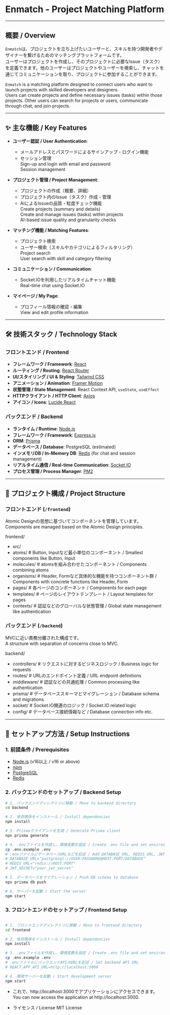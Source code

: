 # Enmatch - Project Matching Platform

---

## 概要 / Overview

`Enmatch`は、プロジェクトを立ち上げたいユーザーと、スキルを持つ開発者やデザイナーを繋げるためのマッチングプラットフォームです。  
ユーザーはプロジェクトを作成し、そのプロジェクトに必要なIssue（タスク）を定義できます。他のユーザーはプロジェクトやユーザーを検索し、チャットを通じてコミュニケーションを取り、プロジェクトに参加することができます。

`Enmatch` is a matching platform designed to connect users who want to launch projects with skilled developers and designers.  
Users can create projects and define necessary issues (tasks) within those projects. Other users can search for projects or users, communicate through chat, and join projects.

---

## ✨ 主な機能 / Key Features

- **ユーザー認証 / User Authentication**:  
  - メールアドレスとパスワードによるサインアップ・ログイン機能  
  - セッション管理  
  Sign-up and login with email and password  
  Session management

- **プロジェクト管理 / Project Management**:  
  - プロジェクトの作成（概要、詳細）  
  - プロジェクト内のIssue（タスク）作成・管理  
  - AIによるIssueの品質・粒度チェック機能  
  Create projects (summary and details)  
  Create and manage issues (tasks) within projects  
  AI-based issue quality and granularity checks

- **マッチング機能 / Matching Features**:  
  - プロジェクト検索  
  - ユーザー検索（スキルやカテゴリによるフィルタリング）  
  Project search  
  User search with skill and category filtering

- **コミュニケーション / Communication**:  
  - Socket.IOを利用したリアルタイムチャット機能  
  Real-time chat using Socket.IO

- **マイページ / My Page**:  
  - プロフィール情報の確認・編集  
  View and edit profile information

---

## 🛠️ 技術スタック / Technology Stack

### フロントエンド / Frontend

- **フレームワーク / Framework**: [React](https://reactjs.org/)  
- **ルーティング / Routing**: [React Router](https://reactrouter.com/)  
- **UI/スタイリング / UI & Styling**: [Tailwind CSS](https://tailwindcss.com/)  
- **アニメーション / Animation**: [Framer Motion](https://www.framer.com/motion/)  
- **状態管理 / State Management**: React Context API, `useState`, `useEffect`  
- **HTTPクライアント / HTTP Client**: [Axios](https://axios-http.com/)  
- **アイコン / Icons**: [Lucide React](https://lucide.dev/)  

### バックエンド / Backend

- **ランタイム / Runtime**: [Node.js](https://nodejs.org/)  
- **フレームワーク / Framework**: [Express.js](https://expressjs.com/)  
- **ORM**: [Prisma](https://www.prisma.io/)  
- **データベース / Database**: PostgreSQL (estimated)  
- **インメモリDB / In-Memory DB**: [Redis](https://redis.io/) (for chat and session management)  
- **リアルタイム通信 / Real-time Communication**: [Socket.IO](https://socket.io/)  
- **プロセス管理 / Process Manager**: [PM2](https://pm2.keymetrics.io/)  

---

## 📂 プロジェクト構成 / Project Structure

### フロントエンド (`/frontend`)

Atomic Designの思想に基づいてコンポーネントを管理しています。  
Components are managed based on the Atomic Design principles.

frontend/
- src/
- atoms/ # Button, Inputなど最小単位のコンポーネント / Smallest components like Button, Input
- molecules/ # atomsを組み合わせたコンポーネント / Components combining atoms
- organisms/ # Header, Formなど具体的な機能を持つコンポーネント群 / Components with concrete functions like Header, Form
- pages/ # 各ページのコンポーネント / Components for each page
- templates/ # ページのレイアウトテンプレート / Layout templates for pages
- contexts/ # 認証などのグローバルな状態管理 / Global state management like authentication


### バックエンド (`/backend`)

MVCに近い責務分離された構成です。  
A structure with separation of concerns close to MVC.

backend/
- controllers/ # リクエストに対するビジネスロジック / Business logic for requests
- routes/ # URLのエンドポイント定義 / URL endpoint definitions
- middleware/ # 認証などの共通処理 / Common processing like authentication
- prisma/ # データベーススキーマとマイグレーション / Database schema and migrations
- socket/ # Socket.IO関連のロジック / Socket.IO related logic
- config/ # データベース接続情報など / Database connection info etc.


---

## 🚀 セットアップ方法 / Setup Instructions

### 1. 前提条件 / Prerequisites

- [Node.js](https://nodejs.org/) (v16以上 / v16 or above)  
- [npm](https://www.npmjs.com/)  
- [PostgreSQL](https://www.postgresql.org/)  
- [Redis](https://redis.io/)  

### 2. バックエンドのセットアップ / Backend Setup

```bash
# 1. バックエンドディレクトリに移動 / Move to backend directory
cd backend

# 2. 依存関係をインストール / Install dependencies
npm install

# 3. Prismaクライアントを生成 / Generate Prisma client
npx prisma generate

# 4. .envファイルを作成し、環境変数を設定 / Create .env file and set environment variables
cp .env.example .env
# .envファイルにデータベースURLなどを記述 / Add DATABASE_URL, REDIS_URL, JWT_SECRET etc.
# DATABASE_URL="postgresql://USER:PASSWORD@HOST:PORT/DATABASE"
# REDIS_URL="redis://HOST:PORT"
# JWT_SECRET="your_jwt_secret"

# 5. データベースをマイグレーション / Push DB schema to database
npx prisma db push

# 6. サーバーを起動 / Start the server
npm start

```

### 3. フロントエンドのセットアップ / Frontend Setup
```bash

# 1. フロントエンドディレクトリに移動 / Move to frontend directory
cd frontend

# 2. 依存関係をインストール / Install dependencies
npm install

# 3. .envファイルを作成し、環境変数を設定 / Create .env file and set environment variables
cp .env.example .env
# .envファイルにバックエンドAPIのURLを記述 / Set backend API URL
# REACT_APP_API_URL=http://localhost:5000

# 4. 開発サーバーを起動 / Start development server
npm start

```

- これで、http://localhost:3000でアプリケーションにアクセスできます。
You can now access the application at http://localhost:3000.

- ライセンス / License
MIT License

